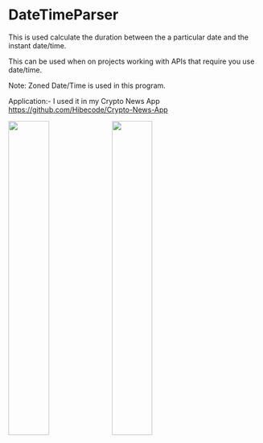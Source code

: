 # DateTimeParser

This is used calculate the duration between the a particular date and the instant date/time.

This can be used when on projects working with APIs that require you use date/time.

Note: Zoned Date/Time is used in this program.

Application:- I used it in my Crypto News App https://github.com/Hibecode/Crypto-News-App

<img src= "https://user-images.githubusercontent.com/72460215/175774226-33fd5701-3e67-4d08-97f2-3d3948224963.png" width="40%" height="40%" alight="left"> <img src="https://user-images.githubusercontent.com/72460215/175774228-51f08b25-6120-4a65-97f5-8bf7a9889ac7.png" width="40%" height="40%" alight="right">

